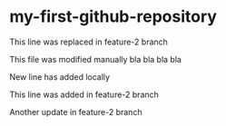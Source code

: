 # my-first-github-repository

This line was replaced in feature-2 branch

This file was modified manually bla bla bla bla

New line has added locally

This line was added in feature-2 branch

Another update in feature-2 branch
